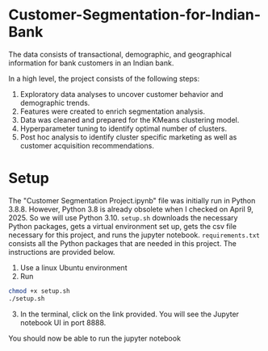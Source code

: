 # Customer-Segmentation-for-Indian-Bank

The data consists of transactional, demographic, and geographical information for bank customers in an Indian bank.

In a high level, the project consists of the following steps:

1. Exploratory data analyses to uncover customer behavior and demographic trends. <br>
2. Features were created to enrich segmentation analysis. <br>
3. Data was cleaned and prepared for the KMeans clustering model. <br>
4. Hyperparameter tuning to identify optimal number of clusters. <br>
5. Post hoc analysis to identify cluster specific marketing as well as customer acquisition recommendations.

# Setup

The "Customer Segmentation Project.ipynb" file was initially run in Python 3.8.8. However, Python 3.8 is already obsolete when I checked on April 9, 2025. So we will use Python 3.10. ```setup.sh``` downloads the necessary Python packages, gets a virtual environment set up, gets the csv file necessary for this project, and runs the jupyter notebook. ```requirements.txt``` consists all the Python packages that are needed in this project. The instructions are provided below.

1. Use a linux Ubuntu environment <br>
2. Run
```bash
chmod +x setup.sh
./setup.sh
```
3. In the terminal, click on the link provided. You will see the Jupyter notebook UI in port 8888. <br>

You should now be able to run the jupyter notebook
